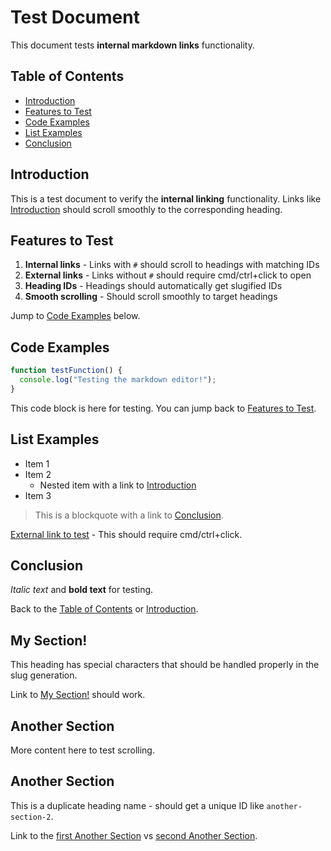 # Test Document

This document tests **internal markdown links** functionality.

## Table of Contents

- [Introduction](#introduction)
- [Features to Test](#features-to-test) 
- [Code Examples](#code-examples)
- [List Examples](#list-examples)
- [Conclusion](#conclusion)

## Introduction

This is a test document to verify the **internal linking** functionality. Links like [Introduction](#introduction) should scroll smoothly to the corresponding heading.

## Features to Test

1. **Internal links** - Links with `#` should scroll to headings with matching IDs
2. **External links** - Links without `#` should require cmd/ctrl+click to open
3. **Heading IDs** - Headings should automatically get slugified IDs
4. **Smooth scrolling** - Should scroll smoothly to target headings

Jump to [Code Examples](#code-examples) below.

## Code Examples

```javascript
function testFunction() {
  console.log("Testing the markdown editor!");
}
```

This code block is here for testing. You can jump back to [Features to Test](#features-to-test).

## List Examples

- Item 1
- Item 2
  - Nested item with a link to [Introduction](#introduction)
- Item 3

> This is a blockquote with a link to [Conclusion](#conclusion).

[External link to test](https://example.com) - This should require cmd/ctrl+click.

## Conclusion

*Italic text* and **bold text** for testing.

Back to the [Table of Contents](#table-of-contents) or [Introduction](#introduction).

## My Section!

This heading has special characters that should be handled properly in the slug generation.

Link to [My Section!](#my-section) should work.

## Another Section

More content here to test scrolling.

## Another Section

This is a duplicate heading name - should get a unique ID like `another-section-2`.

Link to the [first Another Section](#another-section) vs [second Another Section](#another-section-2). 
